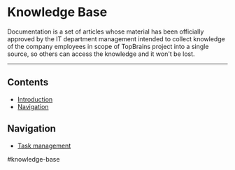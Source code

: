 # Knowledge Base
Documentation is a set of articles whose material has been officially approved by the IT department management intended to collect knowledge of the company employees in scope of TopBrains project into a single source, so others can access the knowledge and it won't be lost.

---

## Contents
- [Introduction](#knowledge-base)
- [Navigation](#navigation)

## Navigation
- [Task management](./knowledge-base/task-management.md)

#knowledge-base